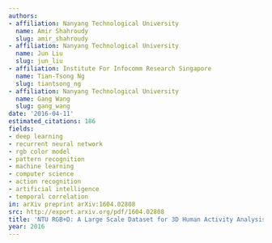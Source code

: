 ```yaml
---
authors:
- affiliation: Nanyang Technological University
  name: Amir Shahroudy
  slug: amir_shahroudy
- affiliation: Nanyang Technological University
  name: Jun Liu
  slug: jun_liu
- affiliation: Institute For Infocomm Research Singapore
  name: Tian-Tsong Ng
  slug: tiantsong_ng
- affiliation: Nanyang Technological University
  name: Gang Wang
  slug: gang_wang
date: '2016-04-11'
estimated_citations: 186
fields:
- deep learning
- recurrent neural network
- rgb color model
- pattern recognition
- machine learning
- computer science
- action recognition
- artificial intelligence
- temporal correlation
in: arXiv preprint arXiv:1604.02808
src: http://export.arxiv.org/pdf/1604.02808
title: 'NTU RGB+D: A Large Scale Dataset for 3D Human Activity Analysis'
year: 2016
---
```

